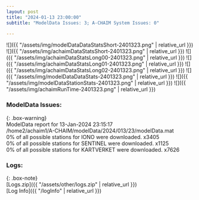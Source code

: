 ```yaml
---
layout: post
title: "2024-01-13 23:00:00"
subtitle: "ModelData Issues: 3; A-CHAIM System Issues: 0"

---
```


![]({{ "/assets/img/modelDataDataStatsShort-2401323.png" | relative_url }})
![]({{ "/assets/img/achaimDataStatsShort-2401323.png" | relative_url }})
![]({{ "/assets/img/achaimDataStatsLong00-2401323.png" | relative_url }})
![]({{ "/assets/img/achaimDataStatsLong01-2401323.png" | relative_url }})
![]({{ "/assets/img/achaimDataStatsLong02-2401323.png" | relative_url }})
![]({{ "/assets/img/modelDataDataStats-2401323.png" | relative_url }})
![]({{ "/assets/img/modelDataStationStats-2401323.png" | relative_url }})
![]({{ "/assets/img/achaimRunTime-2401323.png" | relative_url }})


### ModelData Issues:  
  
{: .box-warning}  
 ModelData report for 13-Jan-2024 23:15:17   
 /home2/achaim1/A-CHAIM/modelData/2024/013/23/modelData.mat   
 0% of all possible stations for IONO were downloaded. x3405   
 0% of all possible stations for SENTINEL were downloaded. x1125   
 0% of all possible stations for KARTVERKET were downloaded. x7626   
  


### Logs:  
  
{: .box-note}  
[Logs.zip]({{ "/assets/other/logs.zip" | relative_url }})  
[Log Info]({{ "/logInfo" | relative_url }})  
